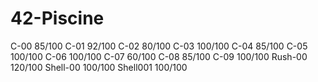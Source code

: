 # 42-Piscine
C-00       85/100
C-01       92/100
C-02       80/100
C-03      100/100
C-04       85/100
C-05      100/100
C-06      100/100
C-07       60/100
C-08       85/100
C-09      100/100
Rush-00   120/100
Shell-00  100/100
Shell001  100/100
